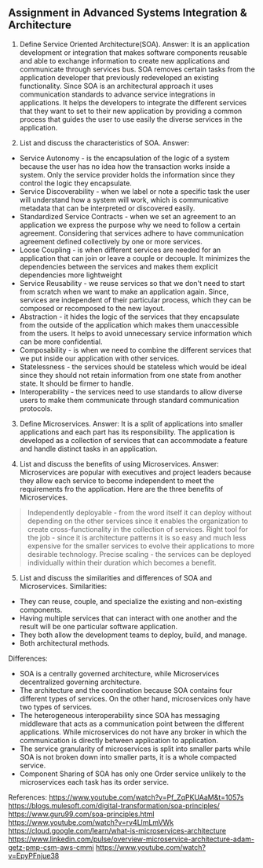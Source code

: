 ## Assignment in Advanced Systems Integration & Architecture
1. Define Service Oriented Architecture(SOA).
Answer: 
It is an application development or integration that makes software components reusable and able to exchange information to create new applications and communicate through services bus. SOA removes certain tasks from the application developer that previously redeveloped an existing functionality. Since SOA is an architectural approach it uses communication standards to advance service integrations in applications. It helps the developers to integrate the different services that they want to set to their new application by providing a common process that guides the user to use easily the diverse services in the application. 

2. List and discuss the characteristics of SOA.
Answer:
- Service Autonomy - is the encapsulation of the logic of a system because the user has no idea how the transaction works inside a system. Only the service provider holds the information since they control the logic they encapsulate.
- Service Discoverability - when we label or note a specific task the user will understand how a system will work, which is communicative metadata that can be interpreted or discovered easily.
- Standardized Service Contracts - when we set an agreement to an application we express the purpose why we need to follow a certain agreement. Considering that services adhere to have communication agreement defined collectively by one or more services.
- Loose Coupling - is when different services are needed for an application that can join or leave a couple or decouple. It minimizes the dependencies between the services and makes them explicit dependencies more lightweight
- Service Reusability - we reuse services so that we don't need to start from scratch when we want to make an application again. Since, services are independent of their particular process, which they can be composed or recomposed to the new layout.
- Abstraction -  it hides the logic of the services that they encapsulate from the outside of the application which makes them unaccessible from the users. It helps to avoid unnecessary service information which can be more confidential.
- Composability - is when we need to combine the different services that we put inside our application with other services.
- Statelessness - the services should be stateless which would be ideal since they should not retain information from one state from another state. It should be firmer to handle.
- Interoperability - the services need to use standards to allow diverse users to make them communicate through standard communication protocols.

3. Define Microservices.
Answer:
It is a split of applications into smaller applications and each part has its responsibility. The application is developed as a collection of services that can accommodate a feature and handle distinct tasks in an application.

4. List and discuss the benefits of using Microservices.
Answer:
Microservices are popular with executives and project leaders because they allow each service to become independent to meet the requirements fro the application. Here are the three benefits of Microservices.
> Independently deployable - from the word itself it can deploy without depending on the other services since it enables the organization to create cross-functionality in the collection of services.
> Right tool for the job - since it is architecture patterns it is so easy and much less expensive for the smaller services to evolve their applications to more desirable technology.
> Precise scaling - the services can be deployed individually within their duration which becomes a benefit.

5. List and discuss the similarities and differences of SOA and Microservices.
Similarities:
* They can reuse, couple, and specialize the existing and non-existing components.
* Having multiple services that can interact with one another and the result will be one particular software application.
* They both allow the development teams to deploy, build, and manage.
* Both architectural methods.

Differences:
* SOA is a centrally governed architecture, while Microservices decentralized governing architecture.
* The architecture and the coordination because SOA contains four different types of services. On the other hand, microservices only have two types of services.
* The heterogeneous interoperability since SOA has messaging middleware that acts as a communication point between the different applications. While microservices do not have any broker in which the communication is directly between application to application.
* The service granularity of microservices is split into smaller parts while SOA is not broken down into smaller parts, it is a whole compacted service.
* Component Sharing of SOA has only one Order service unlikely to the microservices each task has its order service.


References:
https://www.youtube.com/watch?v=Pf_ZqPKUAaM&t=1057s
https://blogs.mulesoft.com/digital-transformation/soa-principles/
https://www.guru99.com/soa-principles.html
https://www.youtube.com/watch?v=rv4LlmLmVWk
https://cloud.google.com/learn/what-is-microservices-architecture
https://www.linkedin.com/pulse/overview-microservice-architecture-adam-getz-pmp-csm-aws-cmmi
https://www.youtube.com/watch?v=EpyPFnjue38